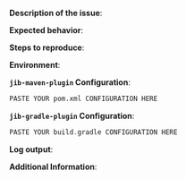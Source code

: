 <!--
Before filing an issue, please check our Frequently Asked Questions:

    https://github.com/GoogleContainerTools/jib/blob/master/docs/faq.md

Please use this template to provide more context for your issue.
-->

**Description of the issue**:

<!--
If you are encountering errors pulling or pushing to remote registries,
please check our FAQ before filing an issue.  Specifically:

  - FORBIDDEN or DENIED errors
    https://github.com/GoogleContainerTools/jib/blob/master/docs/faq.md#what-should-i-do-when-the-registry-responds-with-forbidden-or-denied

  - UNAUTHORIZED errors:
    https://github.com/GoogleContainerTools/jib/blob/master/docs/faq.md#what-should-i-do-when-the-registry-responds-with-unauthorized

  - Other errors accessing remote registries
    https://github.com/GoogleContainerTools/jib/blob/master/docs/faq.md#how-can-i-diagnose-problems-pulling-or-pushing-from-remote-registries
-->

**Expected behavior**:

**Steps to reproduce**:
<!-- Please provide a minimal and precise series of steps -->

**Environment**: <!-- OS, Maven, and other relevant environment information -->

**`jib-maven-plugin` Configuration**: <!-- Delete this section if not used -->
```xml
PASTE YOUR pom.xml CONFIGURATION HERE
```

**`jib-gradle-plugin` Configuration**: <!-- Delete this section if not used -->
```groovy
PASTE YOUR build.gradle CONFIGURATION HERE
```

**Log output**: <!-- If applicable, provide relevant log output -->

**Additional Information**: <!-- Any additional information that may be helpful -->


<!-- Thanks for contributing! -->
